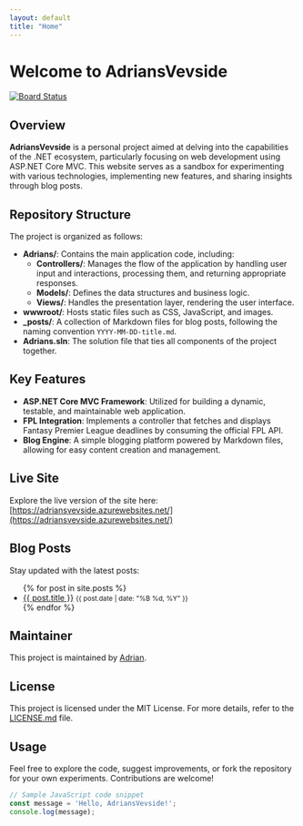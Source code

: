 ```yaml
---
layout: default
title: "Home"
---
```


# Welcome to AdriansVevside

[![Board Status](https://dev.azure.com/adhvi/3093fd49-6d98-446c-b7ea-d0dcd7eda40d/114477e7-bf49-4fd4-bfdf-494c5ba0b07c/_apis/work/boardbadge/2ef32e82-faee-4544-8345-31d6f01e5fa2)](https://dev.azure.com/adhvi/3093fd49-6d98-446c-b7ea-d0dcd7eda40d/_boards/board/t/114477e7-bf49-4fd4-bfdf-494c5ba0b07c/Microsoft.RequirementCategory)

## Overview

**AdriansVevside** is a personal project aimed at delving into the capabilities of the .NET ecosystem, particularly focusing on web development using ASP.NET Core MVC. This website serves as a sandbox for experimenting with various technologies, implementing new features, and sharing insights through blog posts.

## Repository Structure

The project is organized as follows:

- **Adrians/**: Contains the main application code, including:
  - **Controllers/**: Manages the flow of the application by handling user input and interactions, processing them, and returning appropriate responses.
  - **Models/**: Defines the data structures and business logic.
  - **Views/**: Handles the presentation layer, rendering the user interface.
- **wwwroot/**: Hosts static files such as CSS, JavaScript, and images.
- **_posts/**: A collection of Markdown files for blog posts, following the naming convention `YYYY-MM-DD-title.md`.
- **Adrians.sln**: The solution file that ties all components of the project together.

## Key Features

- **ASP.NET Core MVC Framework**: Utilized for building a dynamic, testable, and maintainable web application.
- **FPL Integration**: Implements a controller that fetches and displays Fantasy Premier League deadlines by consuming the official FPL API.
- **Blog Engine**: A simple blogging platform powered by Markdown files, allowing for easy content creation and management.

## Live Site

Explore the live version of the site here: [https://adriansvevside.azurewebsites.net/](https://adriansvevside.azurewebsites.net/)

## Blog Posts

Stay updated with the latest posts:

<ul>
  {% for post in site.posts %}
    <li>
      <a href="{{ post.url }}">{{ post.title }}</a>
      <small>{{ post.date | date: "%B %d, %Y" }}</small>
    </li>
  {% endfor %}
</ul>

## Maintainer

This project is maintained by [Adrian](https://github.com/vigdals).

## License

This project is licensed under the MIT License. For more details, refer to the [LICENSE.md](LICENSE.md) file.

## Usage

Feel free to explore the code, suggest improvements, or fork the repository for your own experiments. Contributions are welcome!

```javascript
// Sample JavaScript code snippet
const message = 'Hello, AdriansVevside!';
console.log(message);
